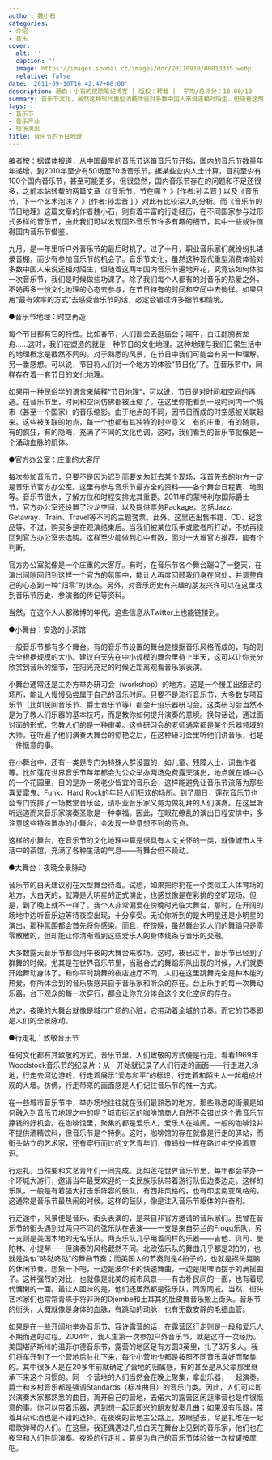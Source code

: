 ```yaml
---
author: 魏小石
categories:
- 介绍
- 音乐
cover:
  alt: ''
  caption: ''
  image: https://images.soomal.cc/images/doc/20110910/00013335.webp
  relative: false
date: '2011-09-10T16:42:47+08:00'
description: 源自：小石的民歌笔记博客 | 版权：转载 |  平均/总评分：10.00/10
summary: 音乐节文化，虽然这种现代重型消费体验对多数中国人来说还相对陌生，但随着这两年国内音乐节遍地开花，究竟该如何体验一次音乐节，我们是时候做些功课了。除了我们每个人都有的对音乐的热爱之外，不妨再多一份文化地理的心态去参与，在节日特有的时间和空间中去徜徉。如果只用“最有效率的方式”去感受音乐节的话，必定会错过许多细节和情境……
tags:
- 音乐节
- 音乐产业
- 现场演出
title: 音乐节的节日地理
---
```


编者按：据媒体报道，从中国最早的音乐节迷笛音乐节开始，国内的音乐节数量年年递增，到2010年至少有50场至70场音乐节。据某些业内人士计算，目前至少有100个国内音乐节，甚至可能更多。但很显然，国内音乐节存在的问题和不足还很多，之前本站转载的两篇文章（《音乐节，节在哪？  》[作者:孙孟晋 ]
以及《音乐节，下一个艺术泡沫？  》[作者:孙孟晋 ]
）对此有比较深入的分析。而《音乐节的节日地理》这篇文章的作者魏小石，则有着丰富的行走经历，在不同国家参与过形式多样的音乐节，由此我们可以发现国外音乐节许多有趣的细节，其中一些或许值得国内音乐节借鉴。



九月，是一年里听户外音乐节的最后时机了。过了十月，职业音乐家们就纷纷扎进录音棚，而少有参加音乐节的机会了。音乐节文化，虽然这种现代重型消费体验对多数中国人来说还相对陌生，但随着这两年国内音乐节遍地开花，究竟该如何体验一次音乐节，我们是时候做些功课了。除了我们每个人都有的对音乐的热爱之外，不妨再多一份文化地理的心态去参与，在节日特有的时间和空间中去徜徉。如果只用“最有效率的方式”去感受音乐节的话，必定会错过许多细节和情境。

●音乐节地理：时空再造

每个节日都有它的特性。比如春节，人们都会去逛庙会；端午，百江翻腾赛龙舟……这时，我们在塑造的就是一种节日的文化地理。这种地理与我们日常生活中的地理概念是截然不同的。对于熟悉的风景，在节日中我们可能会有另一种理解，另一番感想。可以说，节日将人们对一个地方的体验“节日化”了。在音乐节中，同样存在着一套节日的文化地理。

如果用一种民俗学的语言来解释“节日地理”，可以说，节日是对时间和空间的再造。在音乐节里，时间和空间仿佛都被压缩了。在这里你能看到一段时间内一个城市（甚至一个国家）的音乐缩影。由于地点的不同，因节日而成的时空感被关联起来。这些被关联的地点，每一个也都有其独特的时空意义：有的庄重，有的随意，有的疯狂，有的隐晦，充满了不同的文化色调。这时，我们看到的音乐节就像是一个涌动血脉的肌体。

●官方办公室：庄重的大客厅

每次参加音乐节，只要不是因为迟到而要匆匆赶去某个现场，我首先去的地方一定是音乐节官方办公室。这里有参与音乐节最齐全的资料――各个舞台日程表、地图等。音乐节很大，了解方位和时程安排尤其重要。2011年的蒙特利尔国际爵士节，官方办公室还设置了沙龙空间，以及提供票务Package，包括Jazz、Getaway、Train、Travel等不同的主题套票。此外，这里还出售书籍、CD、纪念品等。不过，购买多是在观演结束后。当我们被某位乐手或歌者所打动，不妨再绕回到官方办公室去选购。这样至少能做到心中有数，面对一大堆官方推荐，能有个判断。

官方办公室就像是一个庄重的大客厅。有时，在音乐节各个舞台蹦Q了一整天，在演出间隙回归到这样一个官方的氛围中，能让人再度回顾我们身在何处，并调整自己的心态到一种“归零”的状态。另外，对音乐历史有兴趣的朋友兴许可以在这里找到音乐节历史、参演者的传记等资料。

当然，在这个人人都微博的年代，这些信息从Twitter上也能链接到。

●小舞台：安逸的小茶馆

一般音乐节都有多个舞台。有的音乐节设置的舞台是根据音乐风格而成的，有的则完全根据规模的大小。建议白天先在中小规模的舞台里待上半天，这可以让你充分欣赏到音乐的细节，在阳光充足的时候近距离观看音乐家表演。

小舞台通常还是主办方举办研习会（workshop）的地方。这是一个慢工出细活的场所，能让人慢慢品尝属于自己的音乐时间。只要不是流行音乐节，大多数专项音乐节（比如民间音乐节、爵士音乐节等）都会开设乐器研习会。这类研习会当然不是为了教人们乐器的基本技巧，而是教你如何提升演奏的意境。换句话说，通过面对面的形式，它教人们的是一种审美。这些研习会的老师通常都是某个乐器领域的大师。在听遍了他们演奏大舞台的惊艳之后，在这种研习会里听他们讲音乐，也是一件惬意的事。

在小舞台中，还有一类是专门为特殊人群设置的，如儿童、残障人士、词曲作者等。比如莲花世界音乐节每年都会为公众举办两场免费露天演出，地点就在城中心的一个花园里，目的是办一场老少皆宜的音乐会，这样能避免让音乐节流落为那些喜爱雷鬼、Funk、Hard Rock的年轻人们狂欢的场所。到了周日，莲花音乐节也会专门安排了一场教堂音乐会，请职业音乐家义务为做礼拜的人们演奏。在这里听听远道而来音乐家演奏圣歌是一种幸福。因此，在眼花缭乱的演出日程安排中，多注意这些特殊置办的小舞台，会发现一些意想不到的亮点。

这样的小舞台，在音乐节的文化地理中算是很具有人文关怀的一类，就像城市人生活中的茶馆，充满了各种生活的气息――有舞台但不躁动。

●大舞台：夜晚全景脉动

音乐节的白天建议别在大型舞台待着。试想，如果把你扔在一个类似工人体育场的地方，大白天的，就算是大明星的正式演出，也感觉像是在彩排的空旷现场。但是，到了晚上就不一样了。我个人非常偏爱在傍晚时光临大舞台，那时，在开阔的场地中边听音乐边等待夜空出现，十分享受。无论你听到的是大明星还是小明星的演出，那种氛围都会首先将你感染。而且，在傍晚，虽然舞台边人们的舞蹈只是零零散散的，但却能让你清晰看到这些爱乐人的身体线条与音乐的交融。

大多数露天音乐节都会用午夜的大舞台来收场。这时，夜已过半，音乐节已经到了群舞的时候。尤其是在世界音乐节里，当融合式的舞蹈乐队出现的时候，人们就要开始舞动身体了。和你平时跳舞的夜店迪厅不同，人们在这里跳舞完全是种本能的热爱，你所体会到的音乐质感来自于音乐家和听众的存在。台上乐手的每一次舞动乐器，台下观众的每一次穿行，都会让你充分体会这个文化空间的存在。

总之，夜晚的大舞台就像是城市广场的心脏，它带动着全城的节奏。而它的节奏即是人们的全景脉动。

●行走礼：致敬音乐节

任何文化都有其致敬的方式，音乐节里，人们致敬的方式便是行走。看看1969年Woodstock音乐节的纪录片：从一开始就记录了人们行走的画面――行走进入场地，行走去河边游戏，行走着展示“爱与和平”的标识，行走着和陌生人一起组成壮观的人墙。仿佛，行走带来的画面感是人们记住音乐节的惟一方式。

在一些城市音乐节中，举办场地往往就在我们最熟悉的地方。那些熟悉的街景是如何融入到音乐节地理之中的呢？城市街区的咖啡馆商人自然不会错过这个靠音乐节挣钱的好机会。在咖啡馆里，聚集的都是爱乐人。爱乐人在喧闹。一般的咖啡馆并不提供酒精饮料，但音乐节是个特例。这时，咖啡馆的存在就像是行走的驿站，而街头站立的艺术家，还有穿行而过的文艺青年们，像蚂蚁一样在路过中交换着意识。

行走礼，当然要和文艺青年们一同完成。比如莲花世界音乐节里，每年都会举办一个环城大游行，邀请当年最受欢迎的一支民族乐队带着游行队伍边奏边走。这样的乐队，一般是有着强大打击乐阵容的鼓队，有西非风格的，也有印度南亚风格的。这通常是音乐节最热闹的时候。这样的鼓队，像是注入音乐节躯体的兴奋剂。

行走途中，风景便是音乐。街头表演的，是来自非官方邀请的音乐家们。我曾在音乐节的街头遇到过两只不同的弦乐队在表演――一支是来自芬兰的Frogg乐队，另一支则是美国本地的无名乐队。两支乐队几乎用着同样的乐器――吉他、贝司、曼陀林、小提琴――但演奏的风格截然不同。北欧弦乐队的舞曲几乎都是2拍的，也就是类似“咚哒咚哒”的舞曲节奏；而美国人的节奏则是4拍子的，也就是摇头晃脑的休闲节奏。想象一下吧，一边是波尔卡的快速舞曲，一边是喝啤酒摆手的满摇曲子。这种强烈的对比，也就像是北美的城市风景――有古朴民间的一面，也有着现代慵懒的一面。最让人回味的是，他们还居然都是弦乐队，同源同戚。当然，街头艺术家们也常常青睐于将非洲的Djembe和土耳其的肚皮舞音乐搬上街头。音乐节的街头，大概就像是身体的血脉，有跳动的动脉，也有无数安静的毛细血管。

如果是在一些开阔地举办音乐节、容许露营的话，在露营区行走则是一段和爱乐人不期而遇的过程。2004年，我人生第一次参加户外音乐节，就是这样一次经历。美国堪萨斯州的温菲尔德音乐节，露营的地区足有方圆3英里，扎了3万多人。我们将车开到了一个营地后驻扎下来，每个小营地也都是按照不同音乐喜好而聚集的。其中很多人是在20多年前就确定了营地的归属感，有的甚至是从父辈那里继承下来这个习惯的。同一个营地的人们当然会在晚上聚集，拿出乐器，一起演奏。爵士和乡村音乐都是强调Standards（标准曲目）的音乐门类。因此，人们可以即兴演奏大家都熟悉的曲目。离开自己的营地，去偌大的露营区闲逛串营也是件很惬意的事。你可以带着乐器，遇到想一起玩即兴的朋友就奏几曲；如果没有乐器，带着耳朵和酒也是不错的选择。在夜晚的营地主公路上，放眼望去，尽是扎堆在一起唱歌弹琴的人们。在这里，我还偶遇过几位白天在舞台上见到的音乐家，他们也在夜里和人们共同演奏。夜晚的行走礼，算是为自己的音乐节体验做一次拔罐按摩吧。